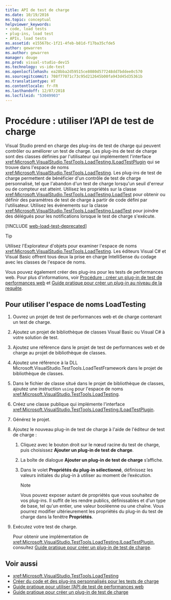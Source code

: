 ```yaml
---
title: API de test de charge
ms.date: 10/19/2016
ms.topic: conceptual
helpviewer_keywords:
- code, load tests
- plug-ins, load test
- APIs, load tests
ms.assetid: e15567bc-1f21-4feb-b81d-f17ba35cfde5
author: gewarren
ms.author: gewarren
manager: douge
ms.prod: visual-studio-dev15
ms.technology: vs-ide-test
ms.openlocfilehash: ea28bba2d59515ce8080d577248dd7bddee0c570
ms.sourcegitcommit: 708f77071c73c95d212645b00fa943d45d35361b
ms.translationtype: HT
ms.contentlocale: fr-FR
ms.lasthandoff: 12/07/2018
ms.locfileid: "53049903"
---
```

# <a name="how-to-use-the-load-test-api"></a>Procédure : utiliser l’API de test de charge

Visual Studio prend en charge des plug-ins de test de charge qui peuvent contrôler ou améliorer un test de charge. Les plug-ins de test de charge sont des classes définies par l'utilisateur qui implémentent l'interface <xref:Microsoft.VisualStudio.TestTools.LoadTesting.ILoadTestPlugin> qui se trouve dans l'espace de noms <xref:Microsoft.VisualStudio.TestTools.LoadTesting>. Les plug-ins de test de charge permettent de bénéficier d'un contrôle de test de charge personnalisé, tel que l'abandon d'un test de charge lorsqu'un seuil d'erreur ou de compteur est atteint. Utilisez les propriétés sur la classe <xref:Microsoft.VisualStudio.TestTools.LoadTesting.LoadTest> pour obtenir ou définir des paramètres de test de charge à partir de code défini par l'utilisateur. Utilisez les événements sur la classe <xref:Microsoft.VisualStudio.TestTools.LoadTesting.LoadTest> pour joindre des délégués pour les notifications lorsque le test de charge s'exécute.

[!INCLUDE [web-load-test-deprecated](includes/web-load-test-deprecated.md)]

> [!TIP]
> Utilisez l'Explorateur d'objets pour examiner l'espace de noms <xref:Microsoft.VisualStudio.TestTools.LoadTesting>. Les éditeurs Visual C# et Visual Basic offrent tous deux la prise en charge IntelliSense du codage avec les classes de l'espace de noms.

Vous pouvez également créer des plug-ins pour les tests de performances web. Pour plus d'informations, voir [Procédure : créer un plug-in de test de performances web](../test/how-to-create-a-web-performance-test-plug-in.md) et [Guide pratique pour créer un plug-in au niveau de la requête](../test/how-to-create-a-request-level-plug-in.md).

## <a name="to-use-the-loadtesting-namespace"></a>Pour utiliser l'espace de noms LoadTesting

1.  Ouvrez un projet de test de performances web et de charge contenant un test de charge.

2.  Ajoutez un projet de bibliothèque de classes Visual Basic ou Visual C# à votre solution de test.

3.  Ajoutez une référence dans le projet de test de performances web et de charge au projet de bibliothèque de classes.

4.  Ajoutez une référence à la DLL Microsoft.VisualStudio.TestTools.LoadTestFramework dans le projet de bibliothèque de classes.

5.  Dans le fichier de classe situé dans le projet de bibliothèque de classes, ajoutez une instruction `using` pour l'espace de noms <xref:Microsoft.VisualStudio.TestTools.LoadTesting>.

6.  Créez une classe publique qui implémente l'interface <xref:Microsoft.VisualStudio.TestTools.LoadTesting.ILoadTestPlugin>.

7.  Générez le projet.

8.  Ajoutez le nouveau plug-in de test de charge à l'aide de l'éditeur de test de charge :

    1.  Cliquez avec le bouton droit sur le nœud racine du test de charge, puis choisissez **Ajouter un plug-in de test de charge**.

    2.  La boîte de dialogue **Ajouter un plug-in de test de charge** s’affiche.

    3.  Dans le volet **Propriétés du plug-in sélectionné**, définissez les valeurs initiales du plug-in à utiliser au moment de l’exécution.

        > [!NOTE]
        > Vous pouvez exposer autant de propriétés que vous souhaitez de vos plug-ins. Il suffit de les rendre publics, définissables et d'un type de base, tel qu'un entier, une valeur booléenne ou une chaîne. Vous pourrez modifier ultérieurement les propriétés du plug-in du test de charge dans la fenêtre **Propriétés**.

9. Exécutez votre test de charge.

     Pour obtenir une implémentation de <xref:Microsoft.VisualStudio.TestTools.LoadTesting.ILoadTestPlugin>, consultez [Guide pratique pour créer un plug-in de test de charge](../test/how-to-create-a-load-test-plug-in.md).

## <a name="see-also"></a>Voir aussi

- <xref:Microsoft.VisualStudio.TestTools.LoadTesting>
- [Créer du code et des plug-ins personnalisés pour les tests de charge](../test/create-custom-code-and-plug-ins-for-load-tests.md)
- [Guide pratique pour utiliser l’API de test de performances web](../test/how-to-use-the-web-performance-test-api.md)
- [Guide pratique pour créer un plug-in de test de charge](../test/how-to-create-a-load-test-plug-in.md)